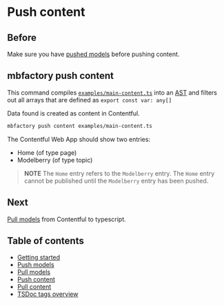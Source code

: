 # Push content

## Before

Make sure you have [pushed models](./push-models.md) before pushing content.

## mbfactory push content

This command compiles [`examples/main-content.ts`](../examples/main-content.ts)
into an [AST](https://en.wikipedia.org/wiki/Abstract_syntax_tree) and filters
out all arrays that are defined as `export const var: any[]`

Data found is created as content in Contentful.

```bash
mbfactory push content examples/main-content.ts
```

The Contentful Web App should show two entries:

- Home (of type page)
- Modelberry (of type topic)

> **NOTE** The `Home` entry refers to the `Modelberry` entry. The `Home` entry
> cannot be published until the `Modelberry` entry has been pushed.

## Next

[Pull models](./pull-models.md) from Contentful to typescript.

## Table of contents

- [Getting started](./getting-started.md)
- [Push models](./push-models.md)
- [Pull models](./pull-models.md)
- [Push content](./push-content.md)
- [Pull content](./pull-content.md)
- [TSDoc tags overview](./tsdocs-tags-overview.md)
